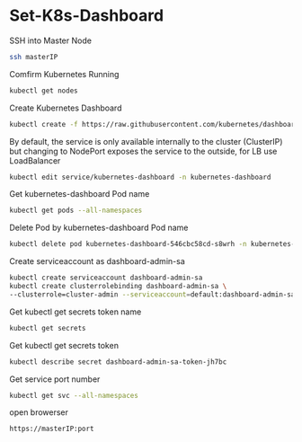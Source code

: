 # Set-K8s-Dashboard
SSH into Master Node
```sh
ssh masterIP
```
Comfirm Kubernetes Running
```sh
kubectl get nodes
```
Create Kubernetes Dashboard
```sh
kubectl create -f https://raw.githubusercontent.com/kubernetes/dashboard/v2.5.0/aio/deploy/recommended.yaml
```
By default, the service is only available internally to the cluster (ClusterIP) 
but changing to NodePort exposes the service to the outside, for LB use LoadBalancer 
```sh
kubectl edit service/kubernetes-dashboard -n kubernetes-dashboard
```
Get kubernetes-dashboard Pod name 
```sh
kubectl get pods --all-namespaces
```
Delete Pod by kubernetes-dashboard Pod name 
```sh
kubectl delete pod kubernetes-dashboard-546cbc58cd-s8wrh -n kubernetes-dashboard
```
Create serviceaccount as dashboard-admin-sa
```sh
kubectl create serviceaccount dashboard-admin-sa
kubectl create clusterrolebinding dashboard-admin-sa \
--clusterrole=cluster-admin --serviceaccount=default:dashboard-admin-sa
```
Get kubectl get secrets token name 
```sh
kubectl get secrets
```
Get kubectl get secrets token
```sh
kubectl describe secret dashboard-admin-sa-token-jh7bc
```
Get service port number
```sh
kubectl get svc --all-namespaces
```
open browerser 
```sh
https://masterIP:port
```







